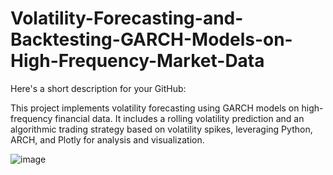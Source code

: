 # Volatility-Forecasting-and-Backtesting-GARCH-Models-on-High-Frequency-Market-Data

Here's a short description for your GitHub:

This project implements volatility forecasting using GARCH models on high-frequency financial data. It includes a rolling volatility prediction and an algorithmic trading strategy based on volatility spikes, leveraging Python, ARCH, and Plotly for analysis and visualization.

![image](https://github.com/user-attachments/assets/c945c17e-64ac-43cc-8ed0-05588c669802)
